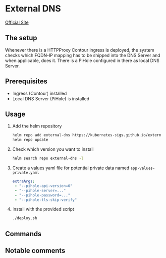 # External DNS

[Official Site](https://github.com/kubernetes-sigs/external-dns)

## The setup

Whenever there is a HTTPProxy Contour ingress is deployed, the system checks which FQDN-IP mapping has to be shipped into the DNS Server and when applicable, does it. There is a PiHole configured in there as local DNS Server.

## Prerequisites

- Ingress (Contour) installed
- Local DNS Server (PiHole) is installed

## Usage

1. Add the helm repository

    ```bash
    helm repo add external-dns https://kubernetes-sigs.github.io/external-dns/
    helm repo update
    ```

2. Check which version you want to install

    ```bash
    helm search repo external-dns -l
    ```

3. Create a values yaml file for potential private data named `app-values-private.yaml`

    ```yaml
    extraArgs:
     - "--pihole-api-version=6"
     - "--pihole-server=..."
     - "--pihole-password=..."
     - "--pihole-tls-skip-verify"
    ```

4. Install with the provided script

    ```bash
    ./deploy.sh
    ```

## Commands

## Notable comments
